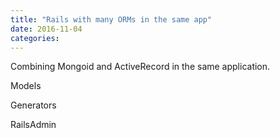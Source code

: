 ```yaml
---
title: "Rails with many ORMs in the same app"
date: 2016-11-04
categories:
---
```


Combining Mongoid and ActiveRecord in the same application.  

Models

Generators

RailsAdmin
